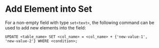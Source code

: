 # Add Element into Set

For a non-empty field with type `set<text>`, the following command can be used to add new elements into the field:

```
UPDATE <table_name> SET <col_name> = <col_name> + {'new-value-1', 'new-value-2'} WHERE <condition>;
```
